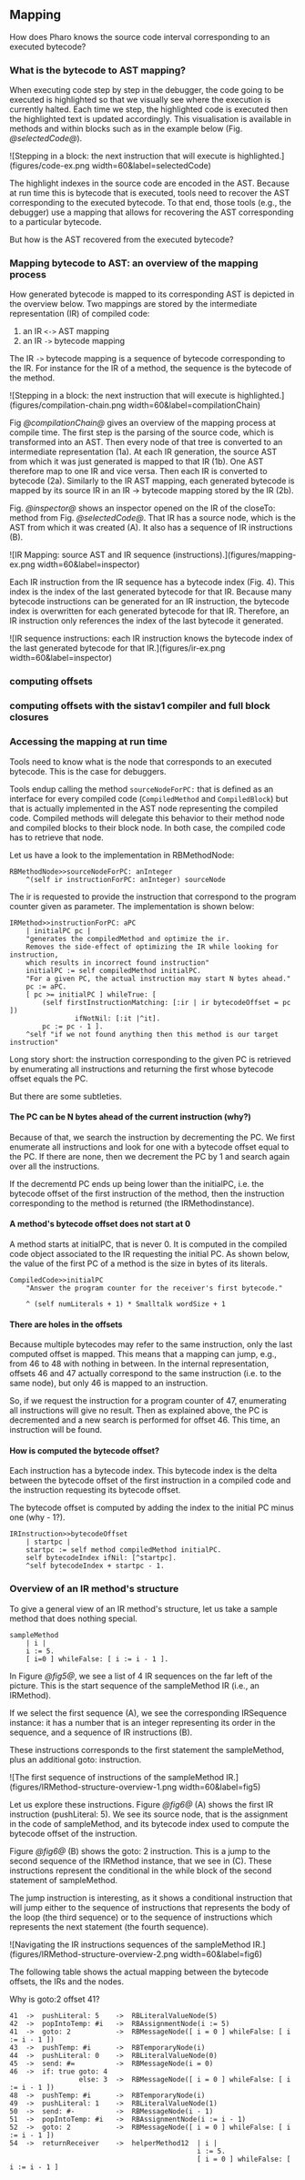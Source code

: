 ## MappingHow does Pharo knows the source code interval corresponding to an executed bytecode?### What is the bytecode to AST mapping?When executing code step by step in the debugger, the code going to be executed is highlighted so that we visually see where the execution is currently halted. Each time we step, the highlighted code is executed then the highlighted text is updated accordingly. This visualisation is available in methods and within blocks such as in the example below \(Fig. *@selectedCode@*\).![Stepping in a block: the next instruction that will execute is highlighted.](figures/code-ex.png width=60&label=selectedCode)The highlight indexes in the source code are encoded in the AST. Because at run time this is bytecode that is executed, tools need to recover the AST corresponding to the executed bytecode. To that end, those tools \(e.g., the debugger\) use a mapping that allows for recovering the AST corresponding to a particular bytecode.But how is the AST recovered from the executed bytecode?### Mapping bytecode to AST: an overview of the mapping processHow generated bytecode is mapped to its corresponding AST is depicted in the overview below. Two mappings are stored by the intermediate representation \(IR\) of compiled code:1. an IR `<->` AST mapping1. an IR `->` bytecode mappingThe IR `->` bytecode mapping is a sequence of bytecode corresponding to the IR. For instance for the IR of a method, the sequence is the bytecode of the method.![Stepping in a block: the next instruction that will execute is highlighted.](figures/compilation-chain.png width=60&label=compilationChain)Fig *@compilationChain@* gives an overview of the mapping process at compile time. The first step is the parsing of the source code, which is transformed into an AST. Then every node of that tree is converted to an intermediate representation \(1a\). At each IR generation, the source AST from which it was just generated is mapped to that IR \(1b\). One AST therefore map to one IR and vice versa. Then each IR is converted to bytecode \(2a\). Similarly to the IR AST mapping, each generated bytecode is mapped by its source IR in an IR -> bytecode mapping stored by the IR \(2b\).Fig. *@inspector@* shows an inspector opened on the IR of the closeTo: method from Fig. *@selectedCode@*. That IR has a source node, which is the AST from which it was created \(A\). It also has a sequence of IR instructions \(B\).![IR Mapping: source AST and IR sequence \(instructions\).](figures/mapping-ex.png width=60&label=inspector)Each IR instruction from the IR sequence has a bytecode index \(Fig. 4\). This index is the index of the last generated bytecode for that IR. Because many bytecode instructions can be generated for an IR instruction, the bytecode index is overwritten for each generated bytecode for that IR. Therefore, an IR instruction only references the index of the last bytecode it generated.![IR sequence instructions: each IR instruction knows the bytecode index of the last generated bytecode for that IR.](figures/ir-ex.png width=60&label=inspector)### computing offsets### computing offsets with the sistav1 compiler and full block closures### Accessing the mapping at run timeTools need to know what is the node that corresponds to an executed bytecode.This is the case for debuggers.Tools endup calling the method `sourceNodeForPC:` that is defined as an interface for every compiled code \(`CompiledMethod` and `CompiledBlock`\) but that is actually implemented in the AST node representing the compiled code. Compiled methods will delegate this behavior to their method node and compiled blocks to their block node. In both case, the compiled code has to retrieve that node.Let us have a look to the implementation in RBMethodNode:```RBMethodNode>>sourceNodeForPC: anInteger
	^(self ir instructionForPC: anInteger) sourceNode```	The ir is requested to provide the instruction that correspond to the program counter given as parameter. The implementation is shown below:```IRMethod>>instructionForPC: aPC
	| initialPC pc |
	"generates the compiledMethod and optimize the ir.
	Removes the side-effect of optimizing the IR while looking for instruction,
	which results in incorrect found instruction"
	initialPC := self compiledMethod initialPC.
	"For a given PC, the actual instruction may start N bytes ahead."
	pc := aPC.
	[ pc >= initialPC ] whileTrue: [
		(self firstInstructionMatching: [:ir | ir bytecodeOffset = pc ])
				ifNotNil: [:it |^it].
		pc := pc - 1 ].
	^self "if we not found anything then this method is our target instruction"```	Long story short: the instruction corresponding to the given PC is retrieved by enumerating all instructions and returning the first whose bytecode offset equals the PC.But there are some subtleties.#### The PC can be N bytes ahead of the current instruction \(why?\)Because of that, we search the instruction by decrementing the PC. We first enumerate all instructions and look for one with a bytecode offset equal to the PC. If there are none, then we decrement the PC by 1 and search again over all the instructions.If the decrementd PC ends up being lower than the initialPC, i.e. the bytecode offset of the first instruction of the method, then the instruction corresponding to the method is returned \(the IRMethodinstance\).#### A method's bytecode offset does not start at 0A method starts at initialPC, that is never 0. It is computed in the compiled code object associated to the IR requesting the initial PC. As shown below, the value of the first PC of a method is the size in bytes of its literals.```CompiledCode>>initialPC
	"Answer the program counter for the receiver's first bytecode."

	^ (self numLiterals + 1) * Smalltalk wordSize + 1```#### There are holes in the offsetsBecause multiple bytecodes may refer to the same instruction, only the last computed offset is mapped. This means that a mapping can jump, e.g., from 46 to 48 with nothing in between. In the internal representation, offsets 46 and 47 actually correspond to the same instruction \(i.e. to the same node\), but only 46 is mapped to an instruction.So, if we request the instruction for a program counter of 47, enumerating all instructions will give no result. Then as explained above, the PC is decremented and a new search is performed for offset 46. This time, an instruction will be found.#### How is computed the bytecode offset?Each instruction has a bytecode index. This bytecode index is the delta between the bytecode offset of the first instruction in a compiled code and the instruction requesting its bytecode offset.The bytecode offset is computed by adding the index to the initial PC minus one \(why - 1?\).```IRInstruction>>bytecodeOffset
	| startpc |
	startpc := self method compiledMethod initialPC.
	self bytecodeIndex ifNil: [^startpc].
	^self bytecodeIndex + startpc - 1.```### Overview of an IR method's structureTo give a general view of an IR method's structure, let us take a sample method that does nothing special.```sampleMethod
	| i |
	i := 5.
	[ i=0 ] whileFalse: [ i := i - 1 ].```	In Figure *@fig5@*, we see a list of 4 IR sequences on the far left of the picture. This is the start sequence of the sampleMethod IR \(i.e., an IRMethod\).If we select the first sequence \(A\), we see the corresponding IRSequence instance: it has a number that is an integer representing its order in the sequence, and a sequence of IR instructions \(B\).These instructions corresponds to the first statement the sampleMethod, plus an additional goto: instruction.![The first sequence of instructions of the sampleMethod IR.](figures/IRMethod-structure-overview-1.png width=60&label=fig5)Let us explore these instructions. Figure *@fig6@* \(A\) shows the first IR instruction \(pushLiteral: 5\). We see its source node, that is the assignment in the code of sampleMethod, and its bytecode index used to compute the bytecode offset of the instruction.Figure *@fig6@* \(B\) shows the goto: 2 instruction. This is a jump to the second sequence of the IRMethod instance, that we see in \(C\). These instructions represent the conditional in the while block of the second statement of sampleMethod.The jump instruction is interesting, as it shows a conditional instruction that will jump either to the sequence of instructions that represents the body of the loop \(the third sequence\) or to the sequence of instructions which represents the next statement \(the fourth sequence\).![Navigating the IR instructions sequences of the sampleMethod IR.](figures/IRMethod-structure-overview-2.png width=60&label=fig6)The following table shows the actual mapping between the bytecode offsets, the IRs and the nodes.Why is goto:2 offset 41?```41  ->  pushLiteral: 5    ->  RBLiteralValueNode(5)
42  ->  popIntoTemp: #i   ->  RBAssignmentNode(i := 5)
41  ->  goto: 2	          ->  RBMessageNode([ i = 0 ] whileFalse: [ i := i - 1 ])
43  ->  pushTemp: #i      ->  RBTemporaryNode(i)
44  ->  pushLiteral: 0    ->  RBLiteralValueNode(0)
45  ->  send: #=          ->  RBMessageNode(i = 0)
46  ->  if: true goto: 4
                 else: 3  ->  RBMessageNode([ i = 0 ] whileFalse: [ i := i - 1 ])
48  ->  pushTemp: #i      ->  RBTemporaryNode(i)
49  ->  pushLiteral: 1    ->  RBLiteralValueNode(1)
50  ->  send: #-          ->  RBMessageNode(i - 1)
51  ->  popIntoTemp: #i   ->  RBAssignmentNode(i := i - 1)
52  ->  goto: 2           ->  RBMessageNode([ i = 0 ] whileFalse: [ i := i - 1 ])
54  ->  returnReceiver    ->  helperMethod12  | i |
                                              i := 5.
                                              [ i = 0 ] whileFalse: [ i := i - 1 ]```